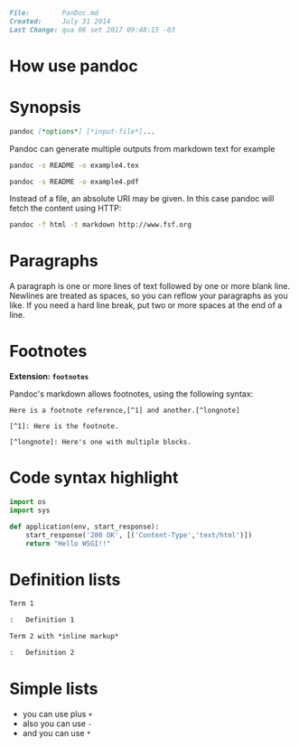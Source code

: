 ``` markdown
File:		 PanDoc.md
Created:	 July 31 2014
Last Change: qua 06 set 2017 09:48:15 -03
```
# How use pandoc

# Synopsis

``` markdown
pandoc [*options*] [*input-file*]...
```

Pandoc can generate multiple outputs from markdown text
for example

``` sh
pandoc -s README -o example4.tex

pandoc -s README -o example4.pdf
```


Instead of a file, an absolute URI may be given. In this case
pandoc will fetch the content using HTTP:

``` sh
pandoc -f html -t markdown http://www.fsf.org
```

# Paragraphs

A paragraph is one or more lines of text followed by one or more blank line.
Newlines are treated as spaces, so you can reflow your paragraphs as you like.
If you need a hard line break, put two or more spaces at the end of a line.

# Footnotes

**Extension: `footnotes`**

Pandoc's markdown allows footnotes, using the following syntax:

    Here is a footnote reference,[^1] and another.[^longnote]

    [^1]: Here is the footnote.

    [^longnote]: Here's one with multiple blocks.

# Code syntax highlight

```python
import os
import sys

def application(env, start_response):
    start_response('200 OK', [('Content-Type','text/html')])
    return "Hello WSGI!!"
```

# Definition lists

``` markdown
Term 1

:   Definition 1

Term 2 with *inline markup*

:   Definition 2
```

# Simple lists
+ you can use plus `+`
+ also you can use `-`
+ and you can use `*`


